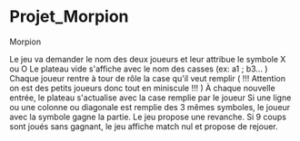 # Projet_Morpion 

Morpion 


Le jeu va demander le nom des deux joueurs et leur attribue le symbole X ou O
Le plateau vide s'affiche avec le nom des casses (ex: a1 ; b3... )
Chaque joueur rentre à tour de rôle la case qu'il veut remplir ( !!! Attention on est des petits joueurs donc tout en miniscule !!! )
À chaque nouvelle entrée, le plateau s'actualise avec la case remplie par le joueur
Si une ligne ou une colonne ou diagonale est remplie des 3 mêmes symboles, le joueur avec la symbole gagne la partie. Le jeu propose une revanche.
Si 9 coups sont joués sans gagnant, le jeu affiche match nul et propose de rejouer.